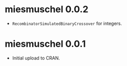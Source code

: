 # miesmuschel 0.0.2

* `RecombinatorSimulatedBinaryCrossover` for integers.

# miesmuschel 0.0.1

* Initial upload to CRAN.
